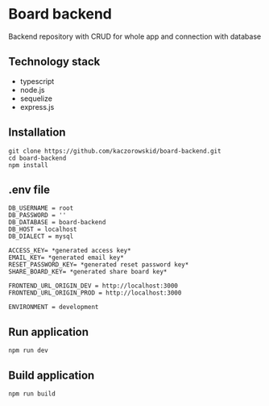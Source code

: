 # Board backend

Backend repository with CRUD for whole app and connection with database

## Technology stack

- typescript
- node.js
- sequelize
- express.js

## Installation

```
git clone https://github.com/kaczorowskid/board-backend.git
cd board-backend
npm install
```

## .env file

```
DB_USERNAME = root
DB_PASSWORD = ''
DB_DATABASE = board-backend
DB_HOST = localhost
DB_DIALECT = mysql

ACCESS_KEY= *generated access key*
EMAIL_KEY= *generated email key*
RESET_PASSWORD_KEY= *generated reset password key*
SHARE_BOARD_KEY= *generated share board key*

FRONTEND_URL_ORIGIN_DEV = http://localhost:3000
FRONTEND_URL_ORIGIN_PROD = http://localhost:3000

ENVIRONMENT = development
```

## Run application

```
npm run dev
```

## Build application

```
npm run build
```
